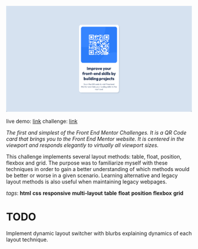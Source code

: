 ![live demo screenshot of qr code](/assets/img/001-qr-code-big.gif)

live demo: [link](https://trentslaton.github.io/Front-End-Mentor/_challenges/001-qr-code/index.html)
challenge: [link](https://www.frontendmentor.io/challenges/qr-code-component-iux_sIO_H)

_The first and simplest of the Front End Mentor Challenges. It is a QR Code card that brings you to the Front End Mentor website. It is centered in the viewport and responds elegantly to virtually all viewport sizes._

This challenge implements several layout methods: table, float, position, flexbox and grid. The purpose was to familiarize myself with these techniques in order to gain a better understanding of which methods would be better or worse in a given scenario. Learning alternative and legacy layout methods is also useful when maintaining legacy webpages.

_tags_: **html** **css** **responsive** **multi-layout** **table** **float** **position** **flexbox** **grid**

# TODO

Implement dynamic layout switcher with blurbs explaining dynamics of each layout technique.
